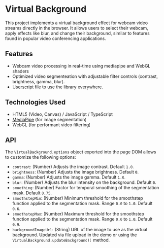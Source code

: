 # Virtual Background

This project implements a virtual background effect for webcam video streams directly in the browser. It allows users to select their webcam, apply effects like blur, and change their background, similar to features found in popular video conferencing applications.

## Features

*   Webcam video processing in real-time using mediapipe and WebGL shaders
*   Optimized video segmenteation with adjustable filter controls (contrast, brightness, gamma, blur).
*   [Userscript](https://github.com/vpalmisano/virtual-background/raw/refs/heads/main/virtual-background.user.js) file to use the library everywhere.

## Technologies Used

*   HTML5 (Video, Canvas) / JavaScript / TypeScript
*   [MediaPipe](https://ai.google.dev/edge/mediapipe) (for image segmentation)
*   WebGL (for performant video filtering)

## API
The `VirtualBackground.options` object exported into the page DOM allows to customize
the following options:

*   `contrast`: (Number) Adjusts the image contrast. Default `1.0`.
*   `brightness`: (Number) Adjusts the image brightness. Default `0`.
*   `gamma`: (Number) Adjusts the image gamma. Default `1.0`.
*   `blur`: (Number) Adjusts the blur intensity on the background. Default `0`.
*   `smoothing`: (Number) Factor for temporal smoothing of the segmentation mask. Default `0.75`.
*   `smoothstepMin`: (Number) Minimum threshold for the smoothstep function applied to the segmentation mask. Range `0.0` to `1.0`. Default `0.6`.
*   `smoothstepMax`: (Number) Maximum threshold for the smoothstep function applied to the segmentation mask. Range `0.0` to `1.0`. Default `0.9`.
*   `backgroundImageUrl`: (String) URL of the image to use as the virtual background. Updated via file upload in the demo or using the `VirtualBackground.updateBackground()` method.

